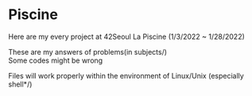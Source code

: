 # Piscine
Here are my every project at 42Seoul La Piscine (1/3/2022 ~ 1/28/2022)  

These are my answers of problems(in subjects/)  
Some codes might be wrong  

Files will work properly within the environment of Linux/Unix (especially shell*/)
